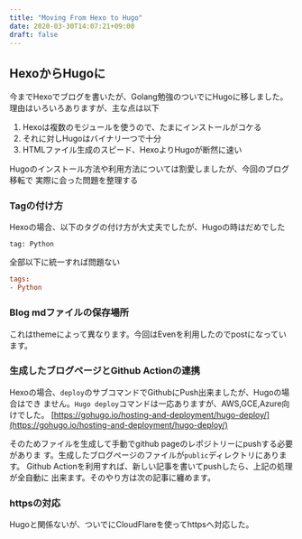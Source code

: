 ```yaml
---
title: "Moving From Hexo to Hugo"
date: 2020-03-30T14:07:21+09:00
draft: false
---
```


## HexoからHugoに

今までHexoでブログを書いたが、Golang勉強のついでにHugoに移しました。
理由はいろいろありますが、主な点は以下

1. Hexoは複数のモジュールを使うので、たまにインストールがコケる
2. それに対しHugoはバイナリ一つで十分
3. HTMLファイル生成のスピード、HexoよりHugoが断然に速い

Hugoのインストール方法や利用方法については割愛しましたが、今回のブログ移転で
実際に会った問題を整理する

### Tagの付け方

Hexoの場合、以下のタグの付け方が大丈夫でしたが、Hugoの時はだめでした

```config
tag: Python
```

全部以下に統一すれば問題ない

```conf
tags:
- Python
```

### Blog mdファイルの保存場所

これはthemeによって異なります。今回はEvenを利用したのでpostになっています。

### 生成したブログページとGithub Actionの連携

Hexoの場合、`deploy`のサブコマンドでGithubにPush出来ましたが、Hugoの場合はでき
ません。`Hugo deploy`コマンドは一応ありますが、AWS,GCE,Azure向けでした。
[https://gohugo.io/hosting-and-deployment/hugo-deploy/](https://gohugo.io/hosting-and-deployment/hugo-deploy/)

そのためファイルを生成して手動でgithub pageのレポジトリーにpushする必要がありま
す。生成したブログページのファイルが`public`ディレクトリにあります。
Github Actionを利用すれば、新しい記事を書いてpushしたら、上記の処理が全自動に
出来ます。そのやり方は次の記事に纏めます。

### httpsの対応

Hugoと関係ないが、ついでにCloudFlareを使ってhttpsへ対応した。
